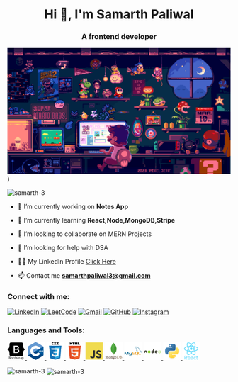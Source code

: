

<!--
**Samarth-3/Samarth-3** is a ✨ _special_ ✨ repository because its `README.md` (this file) appears on your GitHub profile.

Here are some ideas to get you started:

- 🔭 I’m currently working on ...
- 🌱 I’m currently learning ...
- 👯 I’m looking to collaborate on ...
- 🤔 I’m looking for help with ...
- 💬 Ask me about ...
- 📫 How to reach me: ...
- 😄 Pronouns: ...
- ⚡ Fun fact: ...
-->
<h1 align="center">Hi 👋, I'm Samarth Paliwal</h1>
<h3 align="center">A frontend developer </h3>

![](https://github.com/Samarth-3/Samarth-3/blob/main/githu.gif))

<p align="left"> <img src="https://komarev.com/ghpvc/?username=samarth-3&label=Profile%20views&color=0e75b6&style=flat" alt="samarth-3" /> </p>

- 🔭 I’m currently working on **Notes App**

- 🌱 I’m currently learning **React,Node,MongoDB,Stripe**
- 👯 I’m looking to collaborate on MERN Projects
-  🤔 I’m looking for help with DSA
- 👨‍💻 My LinkedIn Profile [Click Here](https://www.linkedin.com/in/samarthpaliwal03/)

- 📫 Contact me **samarthpaliwal3@gmail.com**

<h3 align="left">Connect with me:</h3>

[![LinkedIn](https://img.shields.io/badge/LinkedIn-blue?style=for-the-badge&logo=linkedin&logoColor=white)](https://www.linkedin.com/in/samarthpaliwal03/)
[![LeetCode](https://img.shields.io/badge/LeetCode-000000?style=for-the-badge&logo=LeetCode&logoColor=#d16c06)](https://leetcode.com/samarth___03/)
[![Gmail](https://img.shields.io/badge/Gmail-D14836?style=for-the-badge&logo=gmail&logoColor=white)](mailto:samarthpaliwal3@gmail.com)
[![GitHub](https://img.shields.io/badge/github-%23121011.svg?style=for-the-badge&logo=github&logoColor=white)](https://github.com/Samarth-3)
[![Instagram](https://img.shields.io/badge/Instagram-%23E4405F.svg?style=for-the-badge&logo=Instagram&logoColor=white)](https://www.instagram.com/samarth___03/)

<!-- <div id="badges">
  <a href="https://www.linkedin.com/in/samarthpaliwal03/" target="_blank" rel="noreferrer">
    <img src="https://img.shields.io/badge/LinkedIn-blue?style=for-the-badge&logo=linkedin&logoColor=white" alt="LinkedIn Profile" target="_blank"/>
  </a>
  <a href="https://leetcode.com/samarth___03/" target="_blank" rel="noreferrer">
    <img src="https://img.shields.io/badge/LeetCode-000000?style=for-the-badge&logo=LeetCode&logoColor=#d16c06" alt="Leetcode Profile" target="_blank"/>
  </a>
  <a href="https://mail.google.com/mail/?view=cm&fs=1&to=samarthpaliwal3@gmail.com&su=Reaching You Out" target="_blank" rel="noreferrer">
    <img src="https://img.shields.io/badge/Gmail-D14836?style=for-the-badge&logo=gmail&logoColor=white" alt="Gmail" target="_blank"/>
  </a>
  <a href="https://github.com/Samarth-3" target="_blank" rel="noreferrer">
    <img src="https://img.shields.io/badge/github-%23121011.svg?style=for-the-badge&logo=github&logoColor=white" alt="Github" target="_blank"/>
  </a>
  <a href="https://www.instagram.com/samarth___03/" target="_blank" rel="noreferrer">
    <img src="https://img.shields.io/badge/Instagram-%23E4405F.svg?style=for-the-badge&logo=Instagram&logoColor=white" alt="Instagram" target="_blank"/>
  </a>
</div> -->



<h3 align="left">Languages and Tools:</h3>
<p align="left"> <a href="https://getbootstrap.com" target="_blank" rel="noreferrer"> <img src="https://raw.githubusercontent.com/devicons/devicon/master/icons/bootstrap/bootstrap-plain-wordmark.svg" alt="bootstrap" width="40" height="40"/> </a> <a href="https://www.w3schools.com/cpp/" target="_blank" rel="noreferrer"> <img src="https://raw.githubusercontent.com/devicons/devicon/master/icons/cplusplus/cplusplus-original.svg" alt="cplusplus" width="40" height="40"/> </a> <a href="https://www.w3schools.com/css/" target="_blank" rel="noreferrer"> <img src="https://raw.githubusercontent.com/devicons/devicon/master/icons/css3/css3-original-wordmark.svg" alt="css3" width="40" height="40"/> </a> <a href="https://www.w3.org/html/" target="_blank" rel="noreferrer"> <img src="https://raw.githubusercontent.com/devicons/devicon/master/icons/html5/html5-original-wordmark.svg" alt="html5" width="40" height="40"/> </a> <a href="https://developer.mozilla.org/en-US/docs/Web/JavaScript" target="_blank" rel="noreferrer"> <img src="https://raw.githubusercontent.com/devicons/devicon/master/icons/javascript/javascript-original.svg" alt="javascript" width="40" height="40"/> </a> <a href="https://www.mongodb.com/" target="_blank" rel="noreferrer"> <img src="https://raw.githubusercontent.com/devicons/devicon/master/icons/mongodb/mongodb-original-wordmark.svg" alt="mongodb" width="40" height="40"/> </a> <a href="https://www.mysql.com/" target="_blank" rel="noreferrer"> <img src="https://raw.githubusercontent.com/devicons/devicon/master/icons/mysql/mysql-original-wordmark.svg" alt="mysql" width="40" height="40"/> </a> <a href="https://nodejs.org" target="_blank" rel="noreferrer"> <img src="https://raw.githubusercontent.com/devicons/devicon/master/icons/nodejs/nodejs-original-wordmark.svg" alt="nodejs" width="40" height="40"/> </a> <a href="https://www.python.org" target="_blank" rel="noreferrer"> <img src="https://raw.githubusercontent.com/devicons/devicon/master/icons/python/python-original.svg" alt="python" width="40" height="40"/> </a> <a href="https://reactjs.org/" target="_blank" rel="noreferrer"> <img src="https://raw.githubusercontent.com/devicons/devicon/master/icons/react/react-original-wordmark.svg" alt="react" width="40" height="40"/> </a> </p>

<p><img align="left" src="https://github-readme-stats.vercel.app/api/top-langs?username=samarth-3&show_icons=true&locale=en&layout=compact" alt="samarth-3" /></p>

<p>&nbsp;<img align="center" src="https://github-readme-stats.vercel.app/api?username=samarth-3&show_icons=true&locale=en" alt="samarth-3" /></p>
